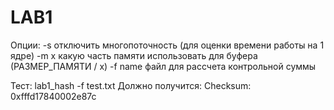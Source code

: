 LAB1
====

Опции:
-s		отключить многопоточность (для оценки времени работы на 1 ядре)
-m x		какую часть памяти использовать для буфера (РАЗМЕР_ПАМЯТИ / x)
-f name		файл для рассчета контрольной суммы

Тест:
lab1_hash -f test.txt
Должно получится: Checksum: 0xfffd17840002e87c
